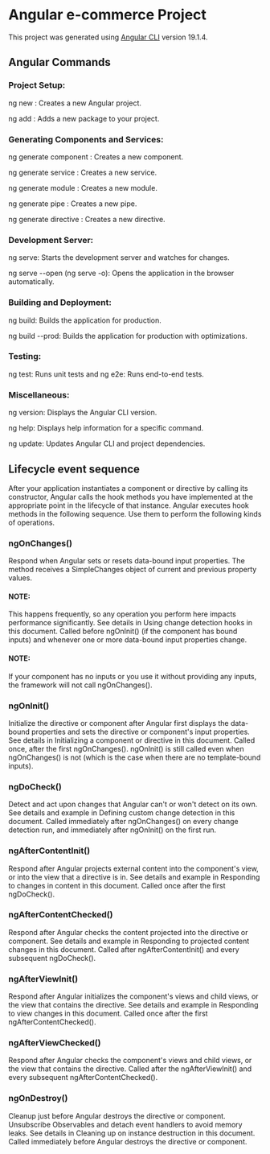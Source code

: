 

# Angular e-commerce Project

This project was generated using [Angular CLI](https://github.com/angular/angular-cli) version 19.1.4.

## Angular Commands
### Project Setup:
ng new <project-name>: Creates a new Angular project.

ng add <package-name>: Adds a new package to your project.

### Generating Components and Services:
ng generate component <component-name>: Creates a new component.

ng generate service <service-name>: Creates a new service.

ng generate module <module-name>: Creates a new module.

ng generate pipe <pipe-name>: Creates a new pipe.

ng generate directive <directive-name>: Creates a new directive.

### Development Server:
ng serve: Starts the development server and watches for changes.

ng serve --open (ng serve -o): Opens the application in the browser automatically.

### Building and Deployment:
ng build: Builds the application for production.

ng build --prod: Builds the application for production with optimizations.

### Testing:
ng test: Runs unit tests and ng e2e: Runs end-to-end tests.
### Miscellaneous:
ng version: Displays the Angular CLI version.

ng help: Displays help information for a specific command.

ng update: Updates Angular CLI and project dependencies.

## Lifecycle event sequence
After your application instantiates a component or directive by calling its constructor, Angular calls the hook methods you have implemented at the appropriate point in the lifecycle of that instance.
Angular executes hook methods in the following sequence. Use them to perform the following kinds of operations.

### ngOnChanges()	
Respond when Angular sets or resets data-bound input properties. The method receives a SimpleChanges object of current and previous property values.
#### NOTE: 
This happens frequently, so any operation you perform here impacts performance significantly.
See details in Using change detection hooks in this document.	Called before ngOnInit() (if the component has bound inputs) and whenever one or more data-bound input properties change.
#### NOTE:
If your component has no inputs or you use it without providing any inputs, the framework will not call ngOnChanges().
### ngOnInit()	
Initialize the directive or component after Angular first displays the data-bound properties and sets the directive or component's input properties. See details in Initializing a component or directive in this document.	Called once, after the first ngOnChanges(). ngOnInit() is still called even when ngOnChanges() is not (which is the case when there are no template-bound inputs).
### ngDoCheck()
Detect and act upon changes that Angular can't or won't detect on its own. See details and example in Defining custom change detection in this document.	Called immediately after ngOnChanges() on every change detection run, and immediately after ngOnInit() on the first run.
### ngAfterContentInit()	
Respond after Angular projects external content into the component's view, or into the view that a directive is in.
See details and example in Responding to changes in content in this document.	Called once after the first ngDoCheck().
### ngAfterContentChecked()
Respond after Angular checks the content projected into the directive or component.
See details and example in Responding to projected content changes in this document.	Called after ngAfterContentInit() and every subsequent ngDoCheck().
### ngAfterViewInit()	
Respond after Angular initializes the component's views and child views, or the view that contains the directive.
See details and example in Responding to view changes in this document.	Called once after the first ngAfterContentChecked().
### ngAfterViewChecked()	
Respond after Angular checks the component's views and child views, or the view that contains the directive.	Called after the ngAfterViewInit() and every subsequent ngAfterContentChecked().
### ngOnDestroy()	
Cleanup just before Angular destroys the directive or component. Unsubscribe Observables and detach event handlers to avoid memory leaks. See details in Cleaning up on instance destruction in this document.	Called immediately before Angular destroys the directive or component.

